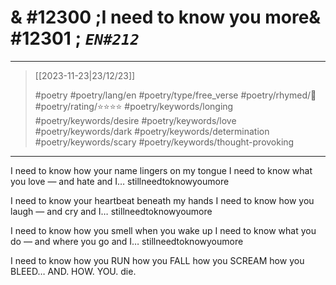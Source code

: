 # & #12300 ;I need to know you more& #12301 ; *`EN#212`*

---

> [[2023-11-23|23/12/23]]
> 
> #poetry 
> #poetry/lang/en 
> #poetry/type/free_verse 
> #poetry/rhymed/🔴 
> #poetry/rating/⭐⭐⭐⭐ 
> #poetry/keywords/longing #poetry/keywords/desire #poetry/keywords/love #poetry/keywords/dark #poetry/keywords/determination #poetry/keywords/scary #poetry/keywords/thought-provoking 

---

I need to know how your name lingers on my tongue
I need to know what you love —
and hate
and I… stillneedtoknowyoumore

I need to know your heartbeat beneath my hands
I need to know how you laugh —
and cry
and I… stillneedtoknowyoumore

I need to know how you smell when you wake up
I need to know what you do —
and where you go
and I… stillneedtoknowyoumore

I need to know how you RUN
how you FALL
how you SCREAM
how you BLEED…
AND.
HOW.
YOU.
die.